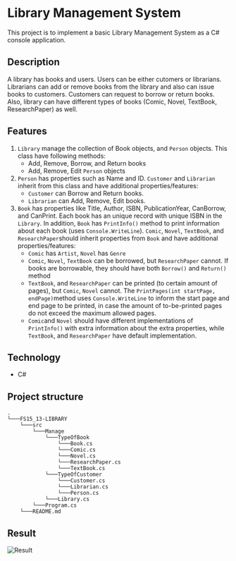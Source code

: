 # Library Management System
This project is to implement a basic Library Management System as a C# console application.

## Description
A library has books and users. Users can be either cutomers or librarians. Librarians can add or remove books from the library and also can issue books to customers. Customers can request to borrow or return books. Also, library can have different types of books (Comic, Novel, TextBook, ResearchPaper) as well.

## Features
1. `Library` manage the collection of Book objects, and `Person` objects. This class have following methods:
   - Add, Remove, Borrow, and Return books
   - Add, Remove, Edit `Person` objects
2. `Person` has properties such as Name and ID. `Customer` and `Librarian` inherit from this class and have additional properties/features:
   - `Customer` can Borrow and Return books.
   - `Librarian` can Add, Remove, Edit books.
3. `Book` has properties like Title, Author, ISBN, PublicationYear, CanBorrow, and CanPrint. Each book has an unique record with unique ISBN in the `Library`. In addition, `Book` has `PrintInfo()` method to print information about each book (uses `Console.WriteLine`). `Comic`, `Novel`, `TextBook`, and `ResearchPaper`should inherit properties from `Book` and have additional properties/features:
   - `Comic` has `Artist`, `Novel` has `Genre`
   - `Comic`, `Novel`, `TextBook` can be borrowed, but `ResearchPaper` cannot. If books are borrowable, they should have both `Borrow()` and `Return()` method
   - `TextBook`, and `ResearchPaper` can be printed (to certain amount of pages), but `Comic`, `Novel` cannot. The `PrintPages(int startPage, endPage)`method uses `Console.WriteLine` to inform the start page and end page to be printed, in case the amount of to-be-printed pages do not exceed the maximum allowed pages.
   - `Comic`and `Novel` should have different implementations of `PrintInfo()` with extra information about the extra properties, while `TextBook`, and `ResearchPaper` have default implementation.

## Technology
- C#

## Project structure
```
.
└───FS15_13-LIBRARY
    └───src
        └───Manage
            └───TypeOfBook
                └───Book.cs
                └───Comic.cs
                └───Novel.cs
                └───ResearchPaper.cs
                └───TextBook.cs
            └───TypeOfCustomer
                └───Customer.cs
                └───Librarian.cs
                └───Person.cs
            └───Library.cs
        └───Program.cs
    └───README.md
```

## Result
![Result](image.png)
